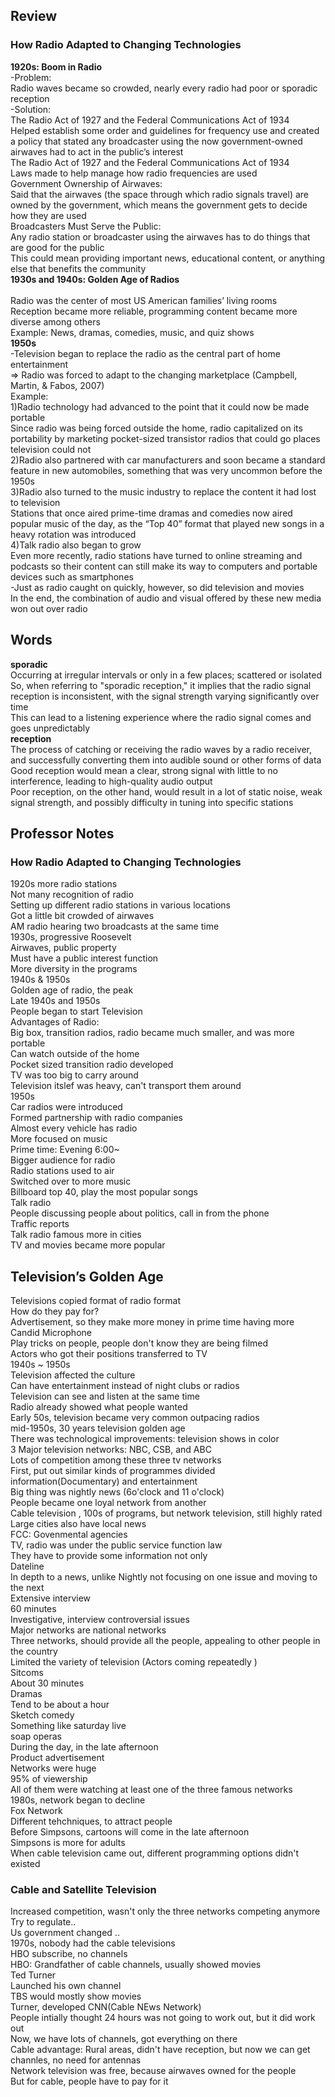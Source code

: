 ## Review
### How Radio Adapted to Changing Technologies
**1920s: Boom in Radio** <br/>
-Problem: <br/>
Radio waves became so crowded, nearly every radio had poor or sporadic reception <br/>
-Solution: <br/>
The Radio Act of 1927 and the Federal Communications Act of 1934 <br/>
Helped establish some order and guidelines for frequency use and created a policy that stated any broadcaster using the now government-owned airwaves had to act in the public’s interest <br/>
The Radio Act of 1927 and the Federal Communications Act of 1934 <br/>
Laws made to help manage how radio frequencies are used <br/>
Government Ownership of Airwaves: <br/>
Said that the airwaves (the space through which radio signals travel) are owned by the government, which means the government gets to decide how they are used <br/>
Broadcasters Must Serve the Public:  <br/>
Any radio station or broadcaster using the airwaves has to do things that are good for the public <br/>
This could mean providing important news, educational content, or anything else that benefits the community <br/>
**1930s and 1940s: Golden Age of Radios** <br/>  
Radio was the center of most US American families’ living rooms <br/>
Reception became more reliable, programming content became more diverse among others <br/>
Example: News, dramas, comedies, music, and quiz shows <br/>
**1950s** <br/>
-Television began to replace the radio as the central part of home entertainment <br/>
=> Radio was forced to adapt to the changing marketplace (Campbell, Martin, & Fabos, 2007) <br/>
Example: <br/>
1)Radio technology had advanced to the point that it could now be made portable <br/>
Since radio was being forced outside the home, radio capitalized on its portability by marketing pocket-sized transistor radios that could go places television could not <br/> 
2)Radio also partnered with car manufacturers and soon became a standard feature in new automobiles, something that was very uncommon before the 1950s <br/>
3)Radio also turned to the music industry to replace the content it had lost to television <br/>
Stations that once aired prime-time dramas and comedies now aired popular music of the day, as the “Top 40” format that played new songs in a heavy rotation was introduced <br/>
4)Talk radio also began to grow <br/>
Even more recently, radio stations have turned to online streaming and podcasts so their content can still make its way to computers and portable devices such as smartphones <br/>
-Just as radio caught on quickly, however, so did television and movies <br/>
In the end, the combination of audio and visual offered by these new media won out over radio <br/>


## Words
**sporadic** <br/>
Occurring at irregular intervals or only in a few places; scattered or isolated <br/>
So, when referring to "sporadic reception," it implies that the radio signal reception is inconsistent, with the signal strength varying significantly over time <br/>
This can lead to a listening experience where the radio signal comes and goes unpredictably <br/>
**reception** <br/>
The process of catching or receiving the radio waves by a radio receiver, and successfully converting them into audible sound or other forms of data <br/>
Good reception would mean a clear, strong signal with little to no interference, leading to high-quality audio output <br/>
Poor reception, on the other hand, would result in a lot of static noise, weak signal strength, and possibly difficulty in tuning into specific stations <br/>





## Professor Notes
### How Radio Adapted to Changing Technologies 
1920s more radio stations <br/>
Not many recognition of radio <br/>
Setting up different radio stations in various locations <br/>
Got a little bit crowded of airwaves <br/>
AM radio hearing two broadcasts at the same time <br/>
1930s, progressive Roosevelt <br/>
Airwaves, public property <br/>
Must have a public interest function <br/>
More diversity in the programs <br/>
1940s & 1950s <br/>
Golden age of radio, the peak <br/>
Late 1940s and 1950s <br/>
People began to start Television <br/>
Advantages of Radio: <br/>
Big box, transition radios, radio became much smaller, and was more portable <br/>
Can watch outside of the home <br/>
Pocket sized transition radio developed <br/>
TV was too big to carry around <br/>
Television itslef was heavy, can't transport them around <br/>
1950s <br/>
Car radios were introduced <br/>
Formed partnership with radio companies <br/>
Almost every vehicle has radio <br/>
More focused on music <br/>
Prime time: Evening 6:00~ <br/>
Bigger audience for radio <br/>
Radio stations used to air <br/>
Switched over to more music <br/>
Billboard top 40, play the most popular songs <br/>
Talk radio <br/>
People discussing people about politics, call in from the phone <br/>
Traffic reports <br/>
Talk radio famous more in cities <br/>
TV and movies became more popular <br/>

## Television’s Golden Age
Televisions copied format of radio format <br/>
How do they pay for? <br/>
Advertisement, so they make more money in prime time having more <br/>
Candid Microphone <br/>
Play tricks on people, people don't know they are being filmed <br/>
Actors who got their positions transferred to TV <br/>
1940s ~ 1950s <br/>
Television affected the culture <br/>
Can have entertainment instead of night clubs or radios <br/>
Television can see and listen at the same time <br/>
Radio already showed what people wanted <br/>
Early 50s, television became very common outpacing radios <br/>
mid-1950s, 30 years television golden age <br/>
There was technological improvements: television shows in color <br/>
3 Major television networks: NBC, CSB, and ABC <br/>
Lots of competition among these three tv networks <br/>
First, put out similar kinds of programmes divided information(Documentary) and entertainment <br/>
Big thing was nightly news (6o'clock and 11 o'clock) <br/>
People became one loyal network from another <br/>
Cable television , 100s of programs, but network television, still highly rated <br/>
Large cities also have local news <br/>
FCC: Govenmental agencies <br/>
TV, radio was under the public service function law <br/>
They have to provide some information not only <br/>
Dateline <br/>
In depth to a news, unlike Nightly not focusing on one issue and moving to the next <br/>
Extensive interview <br/>
60 minutes <br/>
Investigative, interview controversial issues <br/>
Major networks are national networks <br/>
Three networks, should provide all the people, appealing to other people in the country <br/>
Limited the variety of television (Actors coming repeatedly )<br/>
Sitcoms <br/>
About 30 minutes <br/>
Dramas <br/>
Tend to be about a hour <br/>
Sketch comedy <br/>
Something like saturday live <br/>
soap operas <br/>
During the day, in the late afternoon <br/>
Product advertisement <br/>
Networks were huge <br/>
95% of viewership <br/>
All of them were watching at least one of the three famous networks <br/>
1980s, network began to decline <br/>
Fox Network <br/>
Different tehchniques, to attract people <br/>
Before Simpsons, cartoons will come in the late afternoon <br/>
Simpsons is more for adults <br/>
When cable television came out, different programming options didn't existed <br/>
### Cable and Satellite Television
Increased competition, wasn't only the three networks competing anymore <br/>
Try to regulate.. <br/>
Us government changed .. <br/>
1970s, nobody had the cable televisions <br/>
HBO subscribe, no channels <br/>
HBO: Grandfather of cable channels, usually showed movies <br/>
Ted Turner <br/>
Launched his own channel <br/>
TBS would mostly show movies <br/>
Turner, developed CNN(Cable NEws Network) <br/>
People intially thought 24 hours was not going to work out, but it did work out <br/>
Now, we have lots of channels, got everything on there <br/>
Cable advantage: Rural areas, didn't have reception, but now we can get channles, no need for antennas <br/>
Network television was free, because airwaves owned for the people <br/>
But for cable, people have to pay for it <br/>

